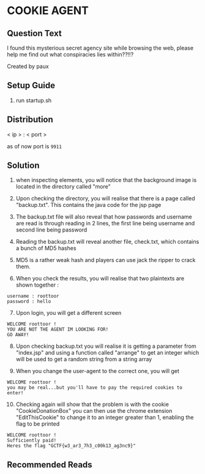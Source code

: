 # COOKIE AGENT

## Question Text

I found this mysterious secret agency site while browsing the web, please help me find out what conspiracies lies within??!!?

Created by paux

## Setup Guide
1. run startup.sh

## Distribution
< ip > : < port >

as of now port is `9911`
## Solution

1.  when inspecting elements, you will notice that the background image is located in the directory called "more"

2.  Upon checking the directory, you will realise that there is a page called "backup.txt". This contains the java code for the jsp page

3.  The backup.txt file will also reveal that how passwords and username are read is through reading in 2 lines, the first line being username and second line being password

4.  Reading the backup.txt will reveal another file, check.txt, which contains a bunch of MD5 hashes

5.  MD5 is a rather weak hash and players can use jack the ripper to crack them.

6.  When you check the results, you will realise that two plaintexts are shown together :
```
username : roottoor
password : hello
```

7.  Upon login, you will get a different screen
```
WELCOME roottoor !
YOU ARE NOT THE AGENT IM LOOKING FOR! 
GO AWAY! 
```

8.  Upon checking backup.txt you will realise it is getting a parameter from "index.jsp" and using a function called "arrange" to get an integer which will be used to get a random string from a string array

9.  When you change the user-agent to the correct one, you will get 
```
WELCOME roottoor !
you may be real...but you'll have to pay the required cookies to enter!
```

10. Checking again will show that the problem is with the cookie "CookieDonationBox" you can then use the chrome extension "EditThisCookie" to change it to an integer greater than 1, enabling the flag to be printed
```
WELCOME roottoor !
Sufficiently paid!
Heres the flag "GCTF{w3_ar3_7h3_c00k13_ag3nc9}"
```


## Recommended Reads
